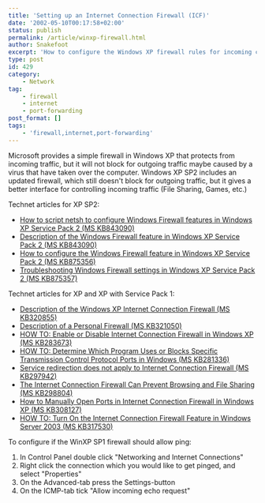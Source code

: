 ```yaml
---
title: 'Setting up an Internet Connection Firewall (ICF)'
date: '2002-05-10T00:17:58+02:00'
status: publish
permalink: /article/winxp-firewall.html
author: Snakefoot
excerpt: 'How to configure the Windows XP firewall rules for incoming connections.'
type: post
id: 429
category:
    - Network
tag:
    - firewall
    - internet
    - port-forwarding
post_format: []
tags:
    - 'firewall,internet,port-forwarding'
---
```

Microsoft provides a simple firewall in Windows XP that protects from incoming traffic, but it will not block for outgoing traffic maybe caused by a virus that have taken over the computer. Windows XP SP2 includes an updated firewall, which still doesn't block for outgoing traffic, but it gives a better interface for controlling incoming traffic (File Sharing, Games, etc.)  
  
 Technet articles for XP SP2:

- [How to script netsh to configure Windows Firewall features in Windows XP Service Pack 2 (MS KB843090)](http://support.microsoft.com/kb/839980)
- [Description of the Windows Firewall feature in Windows XP Service Pack 2 (MS KB843090)](http://support.microsoft.com/kb/843090)
- [How to configure the Windows Firewall feature in Windows XP Service Pack 2 (MS KB875356)](http://support.microsoft.com/kb/875356)
- [Troubleshooting Windows Firewall settings in Windows XP Service Pack 2 (MS KB875357)](http://support.microsoft.com/kb/875357)
 
 Technet articles for XP and XP with Service Pack 1:
- [Description of the Windows XP Internet Connection Firewall (MS KB320855)](http://support.microsoft.com/kb/320855)
- [Description of a Personal Firewall (MS KB321050)](http://support.microsoft.com/kb/321050)
- [HOW TO: Enable or Disable Internet Connection Firewall in Windows XP (MS KB283673)](http://support.microsoft.com/kb/283673)
- [HOW TO: Determine Which Program Uses or Blocks Specific Transmission Control Protocol Ports in Windows (MS KB281336)](http://support.microsoft.com/kb/281336)
- [Service redirection does not apply to Internet Connection Firewall (MS KB297942)](http://support.microsoft.com/kb/297942)
- [The Internet Connection Firewall Can Prevent Browsing and File Sharing (MS KB298804)](http://support.microsoft.com/kb/298804)
- [How to Manually Open Ports in Internet Connection Firewall in Windows XP (MS KB308127)](http://support.microsoft.com/kb/308127)
- [HOW TO: Turn On the Internet Connection Firewall Feature in Windows Server 2003 (MS KB317530)](http://support.microsoft.com/kb/317530)
 
 To configure if the WinXP SP1 firewall should allow ping:
1. In Control Panel double click "Networking and Internet Connections"
2. Right click the connection which you would like to get pinged, and select "Properties"
3. On the Advanced-tab press the Settings-button
4. On the ICMP-tab tick "Allow incoming echo request"